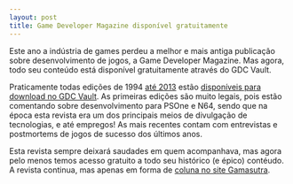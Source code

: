 ```yaml
---
layout: post
title: Game Developer Magazine disponível gratuitamente
---
```


Este ano a indústria de games perdeu a melhor e mais antiga publicação sobre desenvolvimento de jogos, a Game Developer Magazine. Mas agora, todo seu conteúdo está disponível gratuitamente através do GDC Vault.

Praticamente todas edições de 1994 [até 2013](http://www.gamasutra.com/view/feature/194857/postmortem_game_developer_magazine.php "Postmortem") estão [disponíveis para download no GDC Vault](http://www.gdcvault.com/gdmag "GDC Vault"). As primeiras edições são muito legais, pois estão comentando sobre desenvolvimento para PSOne e N64, sendo que na época esta revista era um dos principais meios de divulgação de tecnologias, e até empregos! As mais recentes contam com entrevistas e postmortems de jogos de sucesso dos últimos anos.

Esta revista sempre deixará saudades em quem acompanhava, mas agora pelo menos temos acesso gratuito a todo seu histórico (e épico) contéudo. A revista continua, mas apenas em forma de [coluna no site Gamasutra](http://gamasutra.com/topic/game-developer "Gamasutra").

